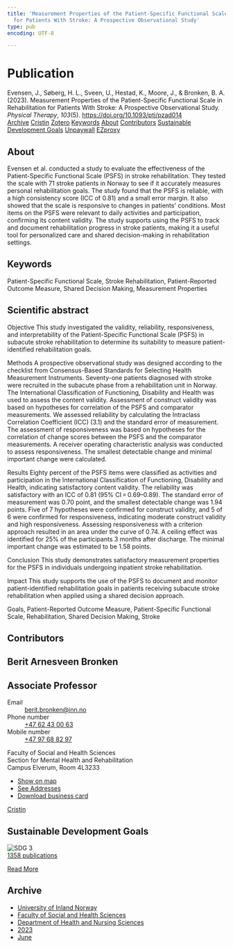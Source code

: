 ```yaml
---
title: 'Measurement Properties of the Patient-Specific Functional Scale in Rehabilitation
  for Patients With Stroke: A Prospective Observational Study'
type: pub
encoding: UTF-8

---
```

<h1>Publication</h1>
<article id="csl-bib-container-3AV8U369" class="csl-bib-container">
  <div class="csl-bib-body"> <div class="csl-entry">Evensen, J., Søberg, H. L., Sveen, U., Hestad, K., Moore, J., &#38; Bronken, B. A. (2023). Measurement Properties of the Patient-Specific Functional Scale in Rehabilitation for Patients With Stroke: A Prospective Observational Study. <i>Physical Therapy</i>, <i>103</i>(5). <a href="https://doi.org/10.1093/ptj/pzad014">https://doi.org/10.1093/ptj/pzad014</a></div> </div>
  <div class="csl-bib-buttons">
    <a href="#taxonomy-article-3AV8U369" alt="archive" class="csl-bib-button">Archive</a>
    <a href="https://app.cristin.no/results/show.jsf?id=2150735" alt="Cristin" class="csl-bib-button">Cristin</a>
    <a href="http://zotero.org/groups/5881554/items/3AV8U369" alt="Zotero" class="csl-bib-button">Zotero</a>
    <a href="#keywords-article-3AV8U369" alt="keywords" class="csl-bib-button">Keywords</a>
    <a href="#about-article-3AV8U369" alt="about_pub" class="csl-bib-button">About</a>
    <a href="#contributors-article-3AV8U369" alt="contributors" class="csl-bib-button">Contributors</a>
    <a href="#sdg-article-3AV8U369" alt="sdg" class="csl-bib-button">Sustainable Development Goals</a>
    <a href="https://academic.oup.com/ptj/advance-article-pdf/doi/10.1093/ptj/pzad014/49170792/pzad014.pdf" alt="Unpaywall" class="csl-bib-button">Unpaywall</a>
    <a href="https://academic.oup.com/ptj/advance-article-pdf/doi/10.1093/ptj/pzad014/49170792/pzad014.pdf" alt="EZproxy" class="csl-bib-button">EZproxy</a>
  </div>
  <div id="csl-bib-meta-container-3AV8U369"></div>
</article>
<div id="csl-bib-meta-3AV8U369" class="csl-bib-meta">
  <article id="about-article-3AV8U369" class="about_pub-article">
    <h1>About</h1>
    Evensen et al. conducted a study to evaluate the effectiveness of the Patient-Specific Functional Scale (PSFS) in stroke rehabilitation. They tested the scale with 71 stroke patients in Norway to see if it accurately measures personal rehabilitation goals. The study found that the PSFS is reliable, with a high consistency score (ICC of 0.81) and a small error margin. It also showed that the scale is responsive to changes in patients' conditions. Most items on the PSFS were relevant to daily activities and participation, confirming its content validity. The study supports using the PSFS to track and document rehabilitation progress in stroke patients, making it a useful tool for personalized care and shared decision-making in rehabilitation settings.
  </article>
  <article id="keywords-article-3AV8U369" class="keywords-article">
    <h1>Keywords</h1>
    Patient-Specific Functional Scale, Stroke Rehabilitation, Patient-Reported Outcome Measure, Shared Decision Making, Measurement Properties
  </article>
  <article id="abstract-article-3AV8U369" class="abstract-article">
    <h1>Scientific abstract</h1>
    Objective 
This study investigated the validity, reliability, responsiveness, and interpretability of the Patient-Specific Functional Scale (PSFS) in subacute stroke rehabilitation to determine its suitability to measure patient-identified rehabilitation goals. 
 
Methods 
A prospective observational study was designed according to the checklist from Consensus-Based Standards for Selecting Health Measurement Instruments. Seventy-one patients diagnosed with stroke were recruited in the subacute phase from a rehabilitation unit in Norway. The International Classification of Functioning, Disability and Health was used to assess the content validity. Assessment of construct validity was based on hypotheses for correlation of the PSFS and comparator measurements. We assessed reliability by calculating the Intraclass Correlation Coefficient (ICC) (3.1) and the standard error of measurement. The assessment of responsiveness was based on hypotheses for the correlation of change scores between the PSFS and the comparator measurements. A receiver operating characteristic analysis was conducted to assess responsiveness. The smallest detectable change and minimal important change were calculated. 
 
Results 
Eighty percent of the PSFS items were classified as activities and participation in the International Classification of Functioning, Disability and Health, indicating satisfactory content validity. The reliability was satisfactory with an ICC of 0.81 (95% CI = 0.69–0.89). The standard error of measurement was 0.70 point, and the smallest detectable change was 1.94 points. Five of 7 hypotheses were confirmed for construct validity, and 5 of 6 were confirmed for responsiveness, indicating moderate construct validity and high responsiveness. Assessing responsiveness with a criterion approach resulted in an area under the curve of 0.74. A ceiling effect was identified for 25% of the participants 3 months after discharge. The minimal important change was estimated to be 1.58 points. 
 
Conclusion 
This study demonstrates satisfactory measurement properties for the PSFS in individuals undergoing inpatient stroke rehabilitation. 
 
Impact 
This study supports the use of the PSFS to document and monitor patient-identified rehabilitation goals in patients receiving subacute stroke rehabilitation when applied using a shared decision approach. 
 
Goals, Patient-Reported Outcome Measure, Patient-Specific Functional Scale, Rehabilitation, Shared Decision Making, Stroke
  </article>
  <article id="contributors-article-3AV8U369" class="contributors-article">
    <h1>Contributors</h1>
    <div class="personas"> <div class="vrtx-hinn-person-card"> <div class="photo"> <i class="lar la-user-circle missing-person"></i> </div> <div class="info"> <hgroup><h1>Berit Arnesveen Bronken</h1> <h2>Associate Professor</h2> </hgroup><dl> <dt>Email</dt> <dd> <a href="mailto:berit.bronken@inn.no">berit.bronken@inn.no</a> </dd> <dt>Phone number</dt> <dd><a href="tel:+4762430063"> +47 62 43 00 63 </a></dd> <dt>Mobile number</dt> <dd><a href="tel:+4797688297"> +47 97 68 82 97 </a></dd> </dl> <p> Faculty of Social and Health Sciences<br> Section for Mental Health and Rehabilitation<br> Campus Elverum, Room 4L3233 </p> <ul class="vrtx-hinn-links"> <li><a href="https://www.google.com/maps?q=60.88177,11.53669">Show on map</a></li> <li><a href="https://www.inn.no/english/find-an-employee/berit-bronken.html#vrtx-hinn-addresses">See Addresses</a></li> <li><a href="https://www.inn.no/english/find-an-employee/berit-bronken.html?vrtx=vcf">Download business card</a></li> </ul> </div> </div> <a href="https://app.cristin.no/persons/show.jsf?id=10549" alt="Cristin URL" class="personas-cristin">Cristin</a> </div>
  </article>
  <article id="sdg-article-3AV8U369" class="sdg-article">
    <h1>Sustainable Development Goals</h1>
    <div class="sdg-container"><div id="sdg3" class="sdg">
        <img src="{{< params subfolder >}}images/sdg/sdg03_en.png" class="image" alt="SDG 3">
        <div class="sdg-overlay">
          <a href="{{< params subfolder >}}en/archive/?sdg=3#archive" class="sdg-publication-count"><span>1358</span> publications</a>
          <p><a href="https://sdgs.un.org/goals/goal3" class="sdg-read-more">Read More</a></p>
        </div>
      </div></div>
  </article>
  <article id="taxonomy-article-3AV8U369" class="taxonomy-article">
    <h1>Archive</h1>
    <ul>
      <li><a href="{{< params subfolder >}}en/archive/?key=3DCRN523">University of Inland Norway</a></li>
      <li><a href="{{< params subfolder >}}en/archive/?key=IDKFS3MX">Faculty of Social and Health Sciences</a></li>
      <li><a href="{{< params subfolder >}}en/archive/?key=GTV4ECMZ">Department of Health and Nursing Sciences</a></li>
      <li><a href="{{< params subfolder >}}en/archive/?key=RX9SDGSP">2023</a></li>
      <li><a href="{{< params subfolder >}}en/archive/?key=P5A3NJWC">June</a></li>
    </ul>
  </article>
</div>
